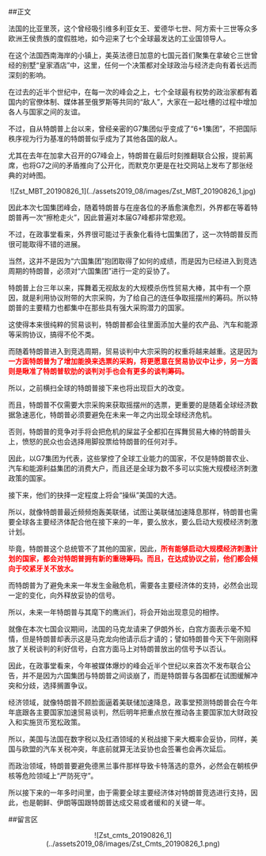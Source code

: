 ##正文

法国的比亚里茨，这个曾经吸引维多利亚女王、爱德华七世、阿方索十三世等众多欧洲王侯贵族的度假胜地，如今迎来了七个全球最发达的工业国领导人。

在这个法国西南海岸的小镇上，美英法德日加意的七国元首们聚集在拿破仑三世曾经的别墅“皇家酒店”中，这里，任何一个决策都对全球政治与经济走向有着长远而深刻的影响。

在过去的近半个世纪中，在每一次的峰会之上，七个全球最有权势的政治家都有着国内的官僚体制、媒体甚至俄罗斯等共同的“敌人”，大家在一起吐槽的过程中增加各人与国家之间的友谊。

不过，自从特朗普上台以来，曾经亲密的G7集团似乎变成了“6+1集团”，不把国际秩序视为行为基准的特朗普似乎成为了其他各国的敌人。

尤其在去年在加拿大召开的G7峰会上，特朗普在最后时刻推翻联合公报，提前离席，也将G7之间的矛盾推向了公开化，而默克尔更是在社交网站上发布了那张经典的对峙图。

 <div align="center">![Zst_MBT_20190826_1](../assets2019_08/images/Zst_MBT_20190826_1.jpg)</div>

因此本次七国集团峰会，随着特朗普与在座各位的矛盾愈演愈烈，外界都在等着特朗普再一次“擦枪走火”，因此普遍对本届G7峰都非常悲观。

不过，在政事堂看来，外界很可能过于表象化看待七国集团了，这一次特朗普反而很可能取得不错的进展。

当然，这并不是因为“六国集团”抱团取得了如何的成绩，而是因为已经进入到竞选周期的特朗普，必须对“六国集团”进行一定的妥协了。

特朗普上台三年以来，挥舞着无视敌友的大规模杀伤性贸易大棒，其中有一个原因，就是利用协议附带的大宗采购，为了给自己的连任争取摇摆州的筹码。所以特朗普的主要精力也都集中在那些具有强大采购潜力的国家。

这使得本来很纯粹的贸易谈判，特朗普都会往里面添加大量的农产品、汽车和能源等采购协议，搞得不伦不类。

而随着特朗普进入到竞选周期，贸易谈判中大宗采购的权重将越来越重。这是因为<font color="red">**一方面特朗普为了增加能换来选票的采购，将更愿意在贸易协议中让步，另一方面则是瞅准了特朗普软肋的谈判对手也会有更多的谈判筹码。**</font>

所以，之前横扫全球的特朗普接下来也将出现巨大的改变。

而且，特朗普不仅需要大宗采购来获取摇摆州的选票，更重要的是随着全球经济数据急速恶化，特朗普必须要避免在未来一年之内出现全球经济危机。

否则，特朗普的竞争对手将会把危机的屎盆子全都扣在挥舞贸易大棒的特朗普头上，愤怒的民众也会选择用脚投票给特朗普的任何对手。

因此，以G7集团为代表，这些掌控了全球工业能力的国家，不仅是特朗普农业、汽车和能源利益集团的消费大户，而且还是全球为数不多可以实施大规模经济刺激政策的国家。

接下来，他们的抉择一定程度上将会“操纵”美国的大选。

所以，就像特朗普最近频频炮轰美联储，试图让美联储加速降息那样，特朗普也需要全球各主要经济体配合他在接下来的一年，要么放水，要么启动大规模经济刺激计划。

毕竟，特朗普这个总统管不了其他的国家，因此，<font color="red">**所有能够启动大规模经济刺激计划的国家，都会对特朗普拥有新的重磅筹码。而且，在达成协议之前，他们都会倾向于咬紧牙关不放水。**</font>

而特朗普为了避免未来一年发生金融危机，需要各主要经济体的支持，必然会出现一定的变化，向外释放妥协的信号。

所以，未来一年特朗普与其麾下的鹰派们，将会开始出现意见的相悖。

就像在本次七国会议期间，法国的马克龙请来了伊朗外长，白宫方面表示毫不知情，但是特朗普却表示这是马克龙向他请示后才请的；譬如特朗普今天下午刚刚释放了关税谈判的利好信号，白宫方面马上对特朗普放出的信号予以否认。

因此，在政事堂看来，今年被媒体爆炒的峰会近半个世纪以来首次不发布联合公告，并不是因为六国集团与特朗普之间谈崩了，而是特朗普与各国都在试图缓解冲突和分歧，选择搁置争议。

经济领域，就像特朗普不顾脸面逼着美联储加速降息，政事堂预测特朗普会在今年年底跟各主要国家加速贸易谈判，然后明年把重点放在推动各主要国家加大财政投入和实施货币宽松政策。

所以，美国与法国在数字税以及红酒领域的关税战接下来大概率会妥协，同样，美国与欧盟的汽车关税冲突，年底前就算无法妥协也会签署也会再次延后。

而政治领域，特朗普要避免德黑兰事件那样导致卡特落选的意外，必然会在朝核伊核等危险领域上“严防死守”。

所以接下来的一年多时间里，由于需要全球主要经济体对特朗普竞选进行支持，因此，也是朝鲜、伊朗等国跟特朗普达成交易或者缓和的关键一年。

##留言区
 <div align="center">![Zst_cmts_20190826_1](../assets2019_08/images/Zst_Cmts_20190826_1.png)</div>